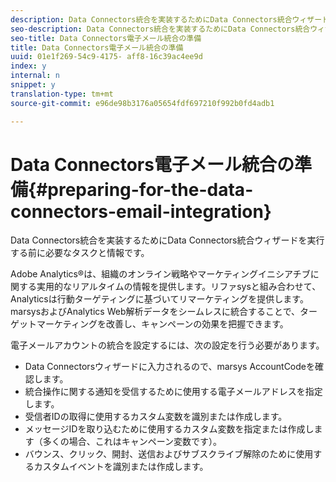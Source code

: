 ```yaml
---
description: Data Connectors統合を実装するためにData Connectors統合ウィザードを実行する前に必要なタスクと情報です。
seo-description: Data Connectors統合を実装するためにData Connectors統合ウィザードを実行する前に必要なタスクと情報です。
seo-title: Data Connectors電子メール統合の準備
title: Data Connectors電子メール統合の準備
uuid: 01e1f269-54c9-4175- aff8-16c39ac4ee9d
index: y
internal: n
snippet: y
translation-type: tm+mt
source-git-commit: e96de98b3176a05654fdf697210f992b0fd4adb1

---
```



# Data Connectors電子メール統合の準備{#preparing-for-the-data-connectors-email-integration}

Data Connectors統合を実装するためにData Connectors統合ウィザードを実行する前に必要なタスクと情報です。

Adobe Analytics®は、組織のオンライン戦略やマーケティングイニシアチブに関する実用的なリアルタイムの情報を提供します。リファsysと組み合わせて、Analyticsは行動ターゲティングに基づいてリマーケティングを提供します。marsysおよびAnalytics Web解析データをシームレスに統合することで、ターゲットマーケティングを改善し、キャンペーンの効果を把握できます。

電子メールアカウントの統合を設定するには、次の設定を行う必要があります。

* Data Connectorsウィザードに入力されるので、marsys AccountCodeを確認します。
* 統合操作に関する通知を受信するために使用する電子メールアドレスを指定します。
* 受信者IDの取得に使用するカスタム変数を識別または作成します。
* メッセージIDを取り込むために使用するカスタム変数を指定または作成します（多くの場合、これはキャンペーン変数です）。
* バウンス、クリック、開封、送信およびサブスクライブ解除のために使用するカスタムイベントを識別または作成します。


